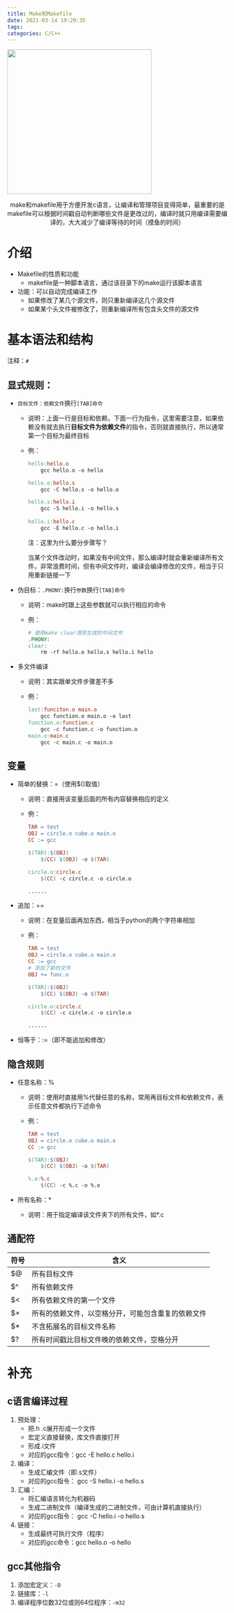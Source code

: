 ```yaml
---
title: Make和Makefile
date: 2021-03-14 19:29:35
tags:
categories: C/C++
---
```


<img align="center" height="330px" src="https://pic-1302177449.cos.ap-chongqing.myqcloud.com//blog_pic/20210314211630.png">

<p align="center">
    make和makefile用于方便开发c语言，让编译和管理项目变得简单，最重要的是makefile可以根据时间戳自动判断哪些文件是更改过的，编译时就只用编译需要编译的，大大减少了编译等待的时间（摸鱼的时间）
</p>

<!--more-->

# 介绍

* Makefile的性质和功能
  * makefile是一种脚本语言，通过该目录下的make运行该脚本语言
* 功能：可以自动完成编译工作
  * 如果修改了某几个源文件，则只重新编译这几个源文件
  * 如果某个头文件被修改了，则重新编译所有包含头文件的源文件

# 基本语法和结构

注释：`#`

## 显式规则：

* `目标文件：依赖文件`换行`[TAB]命令`

  * 说明：上面一行是目标和依赖，下面一行为指令，这里需要注意，如果依赖没有就去执行**目标文件为依赖文件**的指令，否则就直接执行，所以通常第一个目标为最终目标

  * 例：

    ```makefile
    hello:hello.o
    	gcc hello.o -o hello
    
    hello.o:hello.s
    	gcc -C hello.s -o hello.o
    
    hello.s:hello.i
    	gcc -S hello.i -o hello.s
    	
    hello.i:hello.c
    	gcc -E hello.c -o hello.i
    ```

    注：这里为什么要分步骤写？

    ​		当某个文件改动时，如果没有中间文件，那么编译时就会重新编译所有文件，非常浪费时间，但有中间文件时，编译会编译修改的文件，相当于只用重新链接一下

* 伪目标：`.PHONY:`换行`参数`换行`[TAB]命令`

  * 说明：make时跟上这些参数就可以执行相应的命令

  * 例：

    ```makefile
    # 使用make clear清除生成的中间文件
    .PHONY:
    clear:
    	rm -rf hello.o hello.s hello.i hello
    ```

* 多文件编译

  * 说明：其实跟单文件步骤差不多

  * 例：

    ```makefile
    last:funciton.o main.o
    	gcc function.o main.o -o last
    function.o:function.c
    	gcc -c function.c -o function.o
    main.o:main.c
    	gcc -c main.c -o main.o
    ```

## 变量

* 简单的替换：=（使用$()取值）

  * 说明：直接用该变量后面的所有内容替换相应的定义

  * 例：

    ```makefile
    TAR = test
    OBJ = circle.o cube.o main.o
    CC := gcc
    
    $(TAR):$(OBJ)
    	$(CC) $(OBJ) -o $(TAR)
    
    circle.o:circle.c
    	$(CC) -c circle.c -o circle.o
    
    ......
    ```

* 追加：+=

  * 说明：在变量后面再加东西，相当于python的两个字符串相加

  * 例：

    ```makefile
    TAR = test
    OBJ = circle.o cube.o main.o
    CC := gcc
    # 添加了新的文件
    OBJ += func.o
    
    $(TAR):$(OBJ)
    	$(CC) $(OBJ) -o $(TAR)
    
    circle.o:circle.c
    	$(CC) -c circle.c -o circle.o
    
    ......
    ```

* 恒等于：:=（即不能追加和修改）

## 隐含规则

* 任意名称：%

  * 说明：使用时直接用%代替任意的名称，常用再目标文件和依赖文件，表示任意文件都执行下述命令

  * 例：

    ```makefile
    TAR = test
    OBJ = circle.o cube.o main.o
    CC := gcc
    
    $(TAR):$(OBJ)
    	$(CC) $(OBJ) -o $(TAR)
    
    %.o:%.c
    	$(CC) -c %.c -o %.o
    ```

* 所有名称：*

  * 说明：用于指定编译该文件夹下的所有文件，如*.c

## 通配符

| 符号 | 含义                                               |
| ---- | -------------------------------------------------- |
| $@   | 所有目标文件                                       |
| $^   | 所有依赖文件                                       |
| $<   | 所有依赖文件的第一个文件                           |
| $+   | 所有的依赖文件，以空格分开，可能包含重复的依赖文件 |
| $*   | 不含拓展名的目标文件名称                           |
| $?   | 所有时间戳比目标文件晚的依赖文件，空格分开         |

# 补充

## c语言编译过程

1. 预处理：
   * 把.h .c展开形成一个文件
   * 宏定义直接替换，库文件直接打开
   * 形成.i文件
   * 对应的gcc指令：gcc -E hello.c hello.i
2. 编译：
   * 生成汇编文件（即.s文件）
   * 对应的gcc指令： gcc -S hello.i -o hello.s
3. 汇编：
   * 将汇编语言转化为机器码
   * 生成二进制文件（编译生成的二进制文件，可由计算机直接执行）
   * 对应的gcc指令： gcc -C hello.i -o hello.s
4. 链接：
   * 生成最终可执行文件（程序）
   * 对应的gcc命令：gcc hello.o -o hello

## gcc其他指令

1. 添加宏定义：`-D`
2. 链接库：`-l`
3. 编译程序位数32位或则64位程序：`-m32`